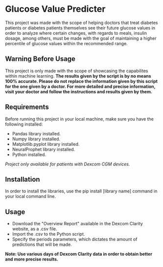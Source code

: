 # Glucose Value Predicter
This project was made with the scope of helping doctors that treat diabetes patients or diabetes patients themselves see their future glucose values in order to analyze where certain changes, with regards to meals, insulin dosage, among others, must be made with the goal of maintaining a higher percentile of glucose values within the recommended range. 

## Warning Before Usage
This project is only made with the scope of showcasing the capabilites within machine learning. **The results given by the script is by no means 100% accurate. Please do not replace the information given by this script for the one given by a doctor. For more detailed and precise information, visit your doctor and follow the instructions and results given by them.**

## Requirements
Before running this project in your local machine, make sure you have the following installed:
- Pandas library installed.
- Numpy library installed.
- Matplotlib.pyplot library installed.
- NeuralProphet library installed.
- Python installed.

*Project only available for patients with Dexcom CGM devices.*

## Installation
In order to install the libraries, use the pip install [library name] command in your local command line.

## Usage
- Download the "Overview Report" available in the Dexcom Clarity website, as a .csv file.
- Import the .csv to the Python script.
- Specify the periods parameters, which dictates the amount of predictions that will be made. 

**Note: Use various days of Dexcom Clarity data in order to obtain better and more precise results.** 
